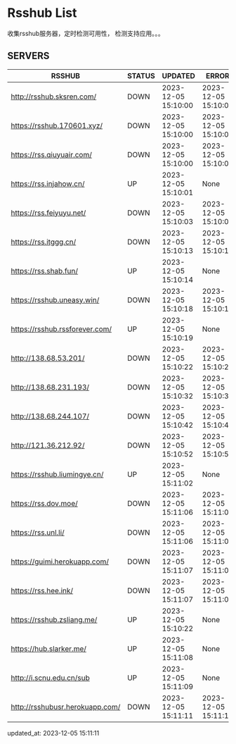 # Rsshub List

收集rsshub服务器，定时检测可用性， 检测支持应用。。。


## SERVERS

|  RSSHUB   | STATUS  | UPDATED  | ERROR  | TWITTER |  
|  ----  | ----  | ----  | ----  | ---- |  
| http://rsshub.sksren.com/ | DOWN | 2023-12-05 15:10:00 | 2023-12-05 15:10:00 |  
| https://rsshub.170601.xyz/ | DOWN | 2023-12-05 15:10:00 | 2023-12-05 15:10:00 |  
| https://rss.qiuyuair.com/ | DOWN | 2023-12-05 15:10:00 | 2023-12-05 15:10:00 |  
| https://rss.injahow.cn/ | UP | 2023-12-05 15:10:01 | None ||  
| https://rss.feiyuyu.net/ | DOWN | 2023-12-05 15:10:03 | 2023-12-05 15:10:03 |  
| https://rss.itggg.cn/ | DOWN | 2023-12-05 15:10:13 | 2023-12-05 15:10:13 |  
| https://rss.shab.fun/ | UP | 2023-12-05 15:10:14 | None ||  
| https://rsshub.uneasy.win/ | DOWN | 2023-12-05 15:10:18 | 2023-12-05 15:10:18 |  
| https://rsshub.rssforever.com/ | UP | 2023-12-05 15:10:19 | None ||  
| http://138.68.53.201/ | DOWN | 2023-12-05 15:10:22 | 2023-12-05 15:10:22 |  
| http://138.68.231.193/ | DOWN | 2023-12-05 15:10:32 | 2023-12-05 15:10:32 |  
| http://138.68.244.107/ | DOWN | 2023-12-05 15:10:42 | 2023-12-05 15:10:42 |  
| http://121.36.212.92/ | DOWN | 2023-12-05 15:10:52 | 2023-12-05 15:10:52 |  
| https://rsshub.liumingye.cn/ | UP | 2023-12-05 15:11:02 | None ||  
| https://rss.dov.moe/ | DOWN | 2023-12-05 15:11:06 | 2023-12-05 15:11:06 |  
| https://rss.unl.li/ | DOWN | 2023-12-05 15:11:06 | 2023-12-05 15:11:06 |  
| https://guimi.herokuapp.com/ | DOWN | 2023-12-05 15:11:07 | 2023-12-05 15:11:07 |  
| https://rss.hee.ink/ | DOWN | 2023-12-05 15:11:07 | 2023-12-05 15:11:07 |  
| https://rsshub.zsliang.me/ | UP | 2023-12-05 15:10:22 | None |OK|  
| https://hub.slarker.me/ | UP | 2023-12-05 15:11:08 | None ||  
| http://i.scnu.edu.cn/sub | UP | 2023-12-05 15:11:09 | None ||  
| http://rsshubusr.herokuapp.com/ | DOWN | 2023-12-05 15:11:11 | 2023-12-05 15:11:11 |  
  

updated_at: 2023-12-05 15:11:11  
